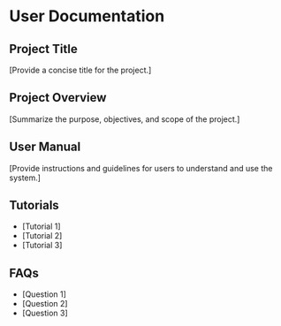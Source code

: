 # User Documentation

## Project Title

[Provide a concise title for the project.]

## Project Overview

[Summarize the purpose, objectives, and scope of the project.]

## User Manual

[Provide instructions and guidelines for users to understand and use the system.]

## Tutorials

- [Tutorial 1]
- [Tutorial 2]
- [Tutorial 3]

## FAQs

- [Question 1]
- [Question 2]
- [Question 3]
